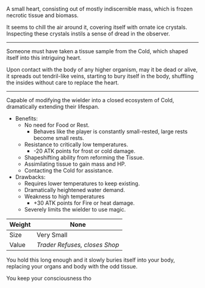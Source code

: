 
A small heart, consisting out of mostly indiscernible mass, which is frozen necrotic tissue and biomass. 

It seems to chill the air around it, covering itself with ornate ice crystals. 
Inspecting these crystals instils a sense of dread in the observer.

***

Someone must have taken a tissue sample from the Cold, which shaped itself into this intriguing heart.

Upon contact with the body of any higher organism, may it be dead or alive, it spreads out tendril-like veins, starting to bury itself in the body, shuffling the insides without care to replace the heart.
*** 
Capable of modifying the wielder into a closed ecosystem of Cold, dramatically extending their lifespan.

-   Benefits:
    -   No need for Food or Rest.
        -   Behaves like the player is constantly small-rested, large rests become small rests.
    -   Resistance to critically low temperatures.
        -   -20 ATK points for frost or cold damage.
    -   Shapeshifting ability from reforming the Tissue.
    -   Assimilating tissue to gain mass and HP.
    -   Contacting the Cold for assistance.
-   Drawbacks:
    -   Requires lower temperatures to keep existing.
    -   Dramatically heightened water demand.
    -   Weakness to high temperatures
        -   +30 ATK points for Fire or heat damage.
    -   Severely limits the wielder to use magic.

| Weight | None                          |
|--------|-------------------------------|
| Size   | Very Small                    |
| Value  | *Trader Refuses, closes Shop* |

You hold this long enough and it slowly buries itself into your body, replacing your organs and body with the odd tissue.

You keep your consciousness tho

 
